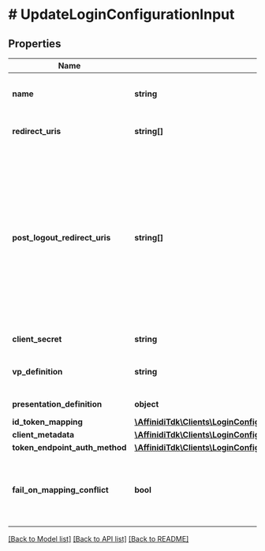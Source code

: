 # # UpdateLoginConfigurationInput

## Properties

Name | Type | Description | Notes
------------ | ------------- | ------------- | -------------
**name** | **string** | User defined login configuration name | [optional]
**redirect_uris** | **string[]** | OAuth 2.0 Redirect URIs | [optional]
**post_logout_redirect_uris** | **string[]** | Post Logout Redirect URIs, Used to redirect the user&#39;s browser to a specified URL after the logout process is complete. Must match the domain, port, scheme of at least one of the registered redirect URIs | [optional]
**client_secret** | **string** | OAuth2 client secret | [optional]
**vp_definition** | **string** | VP definition in JSON stringify format | [optional]
**presentation_definition** | **object** | Presentation Definition | [optional]
**id_token_mapping** | [**\AffinidiTdk\Clients\LoginConfigurationClient\Model\IdTokenMapping**](IdTokenMapping.md) |  | [optional]
**client_metadata** | [**\AffinidiTdk\Clients\LoginConfigurationClient\Model\LoginConfigurationClientMetadataInput**](LoginConfigurationClientMetadataInput.md) |  | [optional]
**token_endpoint_auth_method** | [**\AffinidiTdk\Clients\LoginConfigurationClient\Model\TokenEndpointAuthMethod**](TokenEndpointAuthMethod.md) |  | [optional]
**fail_on_mapping_conflict** | **bool** | Interrupts login process if duplications of data fields names will be found | [optional]

[[Back to Model list]](../../README.md#models) [[Back to API list]](../../README.md#endpoints) [[Back to README]](../../README.md)

